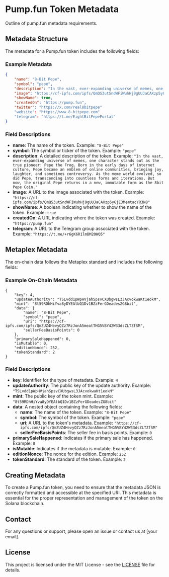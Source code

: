 # Pump.fun Token Metadata

Outline of pump.fun metadata requirements.

## Metadata Structure

The metadata for a Pump.fun token includes the following fields:

### Example Metadata

```json
{
    "name": "8-Bit Pepe",
    "symbol": "pepe",
    "description": "In the vast, ever-expanding universe of memes, one character stands out as the true pioneer: Pepe the Frog. Born in the early days of internet culture, Pepe became an emblem of online communities, bringing joy, laughter, and sometimes controversy. As the meme world evolved, so did Pepe, transcending into countless forms and iterations. But now, the original Pepe returns in a new, immutable form as the 8bit Pepe Coin.",
    "image": "https://cf-ipfs.com/ipfs/QmQS3utSndWFiWuhHj9gUUJaCAXzp5yGjE3MemtacYR3N8",
    "showName": true,
    "createdOn": "https://pump.fun",
    "twitter": "https://x.com/real8bitpepe"
    "website": "https://www.8-bitpepe.com"
    "telegram": "https://t.me/EightBitPepePortal"
}
```

### Field Descriptions

- **name**: The name of the token. Example: `"8-Bit Pepe"`
- **symbol**: The symbol or ticker of the token. Example: `"pepe"`
- **description**: A detailed description of the token. Example: `"In the vast, ever-expanding universe of memes, one character stands out as the true pioneer: Pepe the Frog. Born in the early days of internet culture, Pepe became an emblem of online communities, bringing joy, laughter, and sometimes controversy. As the meme world evolved, so did Pepe, transcending into countless forms and iterations. But now, the original Pepe returns in a new, immutable form as the 8bit Pepe Coin."`
- **image**: A URL to the image associated with the token. Example: `"https://cf-ipfs.com/ipfs/QmQS3utSndWFiWuhHj9gUUJaCAXzp5yGjE3MemtacYR3N8"`
- **showName**: A boolean indicating whether to show the name of the token. Example: `true`
- **createdOn**: A URL indicating where the token was created. Example: `"https://pump.fun"`
- **telegram**: A URL to the Telegram group associated with the token. Example: `"https://t.me/+r6gK6R1lmBM2OWQ5"`

## Metaplex Metadata

The on-chain data follows the Metaplex standard and includes the following fields:

### Example On-Chain Metadata

```
{
    "key": 4,
    "updateAuthority": "TSLvdd1pWpHVjahSpsvCXUbgwsL3JAcvokwaKt1eokM",
    "mint": "8t59RDhHiYva8yDYEAtbQ1Dv1BZzFerGDeadesZG8bit",
    "data": {
        "name": "8-Bit Pepe",
        "symbol": "pepe",
        "uri": "https://cf-ipfs.com/ipfs/QmZUZ4HevyQZz7RzJonA5meatTHG5VBY42W33dsZLTZfSM",
        "sellerFeeBasisPoints": 0
    },
    "primarySaleHappened": 0,
    "isMutable": 0,
    "editionNonce": 252,
    "tokenStandard": 2
}
```

### Field Descriptions

- **key**: Identifier for the type of metadata. Example: `4`
- **updateAuthority**: The public key of the update authority. Example: `"TSLvdd1pWpHVjahSpsvCXUbgwsL3JAcvokwaKt1eokM"`
- **mint**: The public key of the token mint. Example: `"8t59RDhHiYva8yDYEAtbQ1Dv1BZzFerGDeadesZG8bit"`
- **data**: A nested object containing the following fields:
  - **name**: The name of the token. Example: `"8-Bit Pepe"`
  - **symbol**: The symbol of the token. Example: `"pepe"`
  - **uri**: A URL to the token's metadata. Example: `"https://cf-ipfs.com/ipfs/QmZUZ4HevyQZz7RzJonA5meatTHG5VBY42W33dsZLTZfSM"`
  - **sellerFeeBasisPoints**: The seller fee in basis points. Example: `0`
- **primarySaleHappened**: Indicates if the primary sale has happened. Example: `0`
- **isMutable**: Indicates if the metadata is mutable. Example: `0`
- **editionNonce**: The nonce for the edition. Example: `252`
- **tokenStandard**: The standard of the token. Example: `2`

## Creating Metadata

To create a Pump.fun token, you need to ensure that the metadata JSON is correctly formatted and accessible at the specified URI. This metadata is essential for the proper representation and management of the token on the Solana blockchain.

## Contact

For any questions or support, please open an issue or contact us at [your email].

## License

This project is licensed under the MIT License - see the [LICENSE](LICENSE) file for details.
